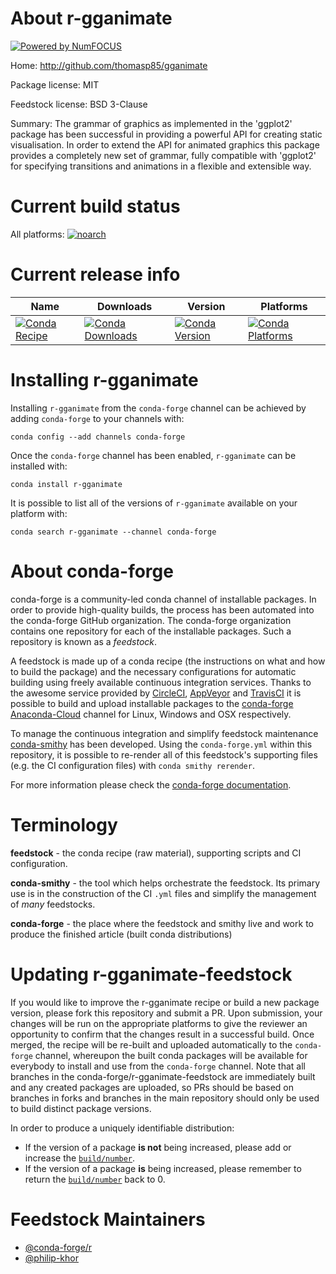 About r-gganimate
=================

[![Powered by NumFOCUS](https://img.shields.io/badge/powered%20by-NumFOCUS-orange.svg?style=flat&colorA=E1523D&colorB=007D8A)](http://numfocus.org)

Home: http://github.com/thomasp85/gganimate

Package license: MIT

Feedstock license: BSD 3-Clause

Summary: The grammar of graphics as implemented in the 'ggplot2' package has been successful in providing a powerful API for creating static  visualisation. In order to extend the API for animated graphics this package provides a completely new set of grammar, fully compatible with 'ggplot2'  for specifying transitions and animations in a flexible and extensible way.



Current build status
====================

All platforms:
[![noarch](https://img.shields.io/circleci/project/github/conda-forge/r-gganimate-feedstock/master.svg?label=noarch)](https://circleci.com/gh/conda-forge/r-gganimate-feedstock)

Current release info
====================

| Name | Downloads | Version | Platforms |
| --- | --- | --- | --- |
| [![Conda Recipe](https://img.shields.io/badge/recipe-r--gganimate-green.svg)](https://anaconda.org/conda-forge/r-gganimate) | [![Conda Downloads](https://img.shields.io/conda/dn/conda-forge/r-gganimate.svg)](https://anaconda.org/conda-forge/r-gganimate) | [![Conda Version](https://img.shields.io/conda/vn/conda-forge/r-gganimate.svg)](https://anaconda.org/conda-forge/r-gganimate) | [![Conda Platforms](https://img.shields.io/conda/pn/conda-forge/r-gganimate.svg)](https://anaconda.org/conda-forge/r-gganimate) |

Installing r-gganimate
======================

Installing `r-gganimate` from the `conda-forge` channel can be achieved by adding `conda-forge` to your channels with:

```
conda config --add channels conda-forge
```

Once the `conda-forge` channel has been enabled, `r-gganimate` can be installed with:

```
conda install r-gganimate
```

It is possible to list all of the versions of `r-gganimate` available on your platform with:

```
conda search r-gganimate --channel conda-forge
```


About conda-forge
=================

conda-forge is a community-led conda channel of installable packages.
In order to provide high-quality builds, the process has been automated into the
conda-forge GitHub organization. The conda-forge organization contains one repository
for each of the installable packages. Such a repository is known as a *feedstock*.

A feedstock is made up of a conda recipe (the instructions on what and how to build
the package) and the necessary configurations for automatic building using freely
available continuous integration services. Thanks to the awesome service provided by
[CircleCI](https://circleci.com/), [AppVeyor](https://www.appveyor.com/)
and [TravisCI](https://travis-ci.org/) it is possible to build and upload installable
packages to the [conda-forge](https://anaconda.org/conda-forge)
[Anaconda-Cloud](https://anaconda.org/) channel for Linux, Windows and OSX respectively.

To manage the continuous integration and simplify feedstock maintenance
[conda-smithy](https://github.com/conda-forge/conda-smithy) has been developed.
Using the ``conda-forge.yml`` within this repository, it is possible to re-render all of
this feedstock's supporting files (e.g. the CI configuration files) with ``conda smithy rerender``.

For more information please check the [conda-forge documentation](https://conda-forge.org/docs/).

Terminology
===========

**feedstock** - the conda recipe (raw material), supporting scripts and CI configuration.

**conda-smithy** - the tool which helps orchestrate the feedstock.
                   Its primary use is in the construction of the CI ``.yml`` files
                   and simplify the management of *many* feedstocks.

**conda-forge** - the place where the feedstock and smithy live and work to
                  produce the finished article (built conda distributions)


Updating r-gganimate-feedstock
==============================

If you would like to improve the r-gganimate recipe or build a new
package version, please fork this repository and submit a PR. Upon submission,
your changes will be run on the appropriate platforms to give the reviewer an
opportunity to confirm that the changes result in a successful build. Once
merged, the recipe will be re-built and uploaded automatically to the
`conda-forge` channel, whereupon the built conda packages will be available for
everybody to install and use from the `conda-forge` channel.
Note that all branches in the conda-forge/r-gganimate-feedstock are
immediately built and any created packages are uploaded, so PRs should be based
on branches in forks and branches in the main repository should only be used to
build distinct package versions.

In order to produce a uniquely identifiable distribution:
 * If the version of a package **is not** being increased, please add or increase
   the [``build/number``](https://conda.io/docs/user-guide/tasks/build-packages/define-metadata.html#build-number-and-string).
 * If the version of a package **is** being increased, please remember to return
   the [``build/number``](https://conda.io/docs/user-guide/tasks/build-packages/define-metadata.html#build-number-and-string)
   back to 0.

Feedstock Maintainers
=====================

* [@conda-forge/r](https://github.com/conda-forge/r/)
* [@philip-khor](https://github.com/philip-khor/)

